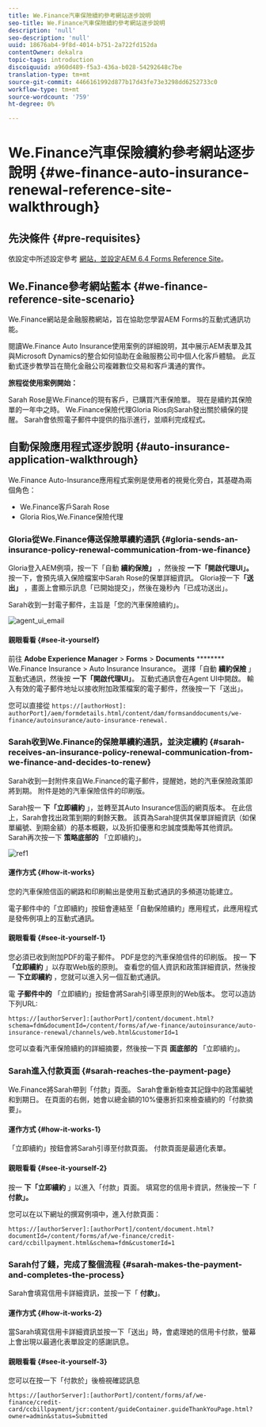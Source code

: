 ```yaml
---
title: We.Finance汽車保險續約參考網站逐步說明
seo-title: We.Finance汽車保險續約參考網站逐步說明
description: 'null'
seo-description: 'null'
uuid: 18676ab4-9f8d-4014-b751-2a722fd152da
contentOwner: dekalra
topic-tags: introduction
discoiquuid: a960d489-f5a3-436a-b028-54292648c7be
translation-type: tm+mt
source-git-commit: 4466161992d877b17d43fe73e3298dd6252733c0
workflow-type: tm+mt
source-wordcount: '759'
ht-degree: 0%

---
```



# We.Finance汽車保險續約參考網站逐步說明 {#we-finance-auto-insurance-renewal-reference-site-walkthrough}

## 先決條件 {#pre-requisites}

依設定中所述設定參考 [網站，並設定AEM 6.4 Forms Reference Site](/help/forms/using/setup-reference-sites.md)。

## We.Finance參考網站藍本  {#we-finance-reference-site-scenario}

We.Finance網站是金融服務網站，旨在協助您學習AEM Forms的互動式通訊功能。

閱讀We.Finance Auto Insurance使用案例的詳細說明，其中展示AEM表單及其與Microsoft Dynamics的整合如何協助在金融服務公司中個人化客戶體驗。 此互動式逐步教學旨在簡化金融公司複雜數位交易和客戶溝通的實作。

**旅程從使用案例開始：**

Sarah Rose是We.Finance的現有客戶，已購買汽車保險單。 現在是續約其保險單的一年中之時。 We.Finance保險代理Gloria Rios向Sarah發出關於續保的提醒。 Sarah會依照電子郵件中提供的指示進行，並順利完成程式。

## 自動保險應用程式逐步說明 {#auto-insurance-application-walkthrough}

We.Finance Auto-Insurance應用程式案例是使用者的視覺化旁白，其基礎為兩個角色：

* We.Finance客戶Sarah Rose
* Gloria Rios,We.Finance保險代理

### Gloria從We.Finance傳送保險單續約通訊 {#gloria-sends-an-insurance-policy-renewal-communication-from-we-finance}

Gloria登入AEM例項，按一下「自動 **續約保險」** ，然後按 **一下「開啟代理UI」。**&#x200B;按一下，會預先填入保險檔案中Sarah Rose的保單詳細資訊。 Gloria按一下&#x200B;**「送出」** ，畫面上會顯示訊息「已開始提交」，然後在幾秒內「已成功送出」。

Sarah收到一封電子郵件，主旨是「您的汽車保險續約」。

![agent_ui_email](assets/agent_ui_email.png)

#### 親眼看看 {#see-it-yourself}

前往 **Adobe Experience Manager** > **Forms** > **Documents** ******** We.Finance Insurance > Auto Insurance Insurance。 選擇「自動 **續約保險** 」互動式通訊，然後按 **一下「開啟代理UI」**。 互動式通訊會在Agent UI中開啟。 輸入有效的電子郵件地址以接收附加政策檔案的電子郵件，然後按一下「送出」。

您可以直接從 `https://[authorHost]: authorPort]/aem/formdetails.html/content/dam/formsanddocuments/we-finance/autoinsurance/auto-insurance-renewal.`

### Sarah收到We.Finance的保險單續約通訊，並決定續約 {#sarah-receives-an-insurance-policy-renewal-communication-from-we-finance-and-decides-to-renew}

Sarah收到一封附件來自We.Finance的電子郵件，提醒她，她的汽車保險政策即將到期。 附件是她的汽車保險信件的印刷版。

Sarah按一 **下「立即續約** 」，並轉至其Auto Insurance信函的網頁版本。 在此信上，Sarah會找出政策到期的剩餘天數。 該頁為Sarah提供其保單詳細資訊（如保單編號、到期金額）的基本概觀，以及折扣優惠和忠誠度獎勵等其他資訊。 Sarah再次按一下 **策略底部的** 「立即續約」。

![ref1](assets/ref1.png)

#### 運作方式 {#how-it-works}

您的汽車保險信函的網路和印刷輸出是使用互動式通訊的多頻道功能建立。

電子郵件中的「立即續約」按鈕會連結至「自動保險續約」應用程式，此應用程式是發佈例項上的互動式通訊。

#### 親眼看看 {#see-it-yourself-1}

您必須已收到附加PDF的電子郵件。 PDF是您的汽車保險信件的印刷版。 按一 **下「立即續約** 」以存取Web版的原則。 查看您的個人資訊和政策詳細資訊，然後按一 **下立即續約** ，您就可以進入另一個互動式通訊。

電 **子郵件中的** 「立即續約」按鈕會將Sarah引導至原則的Web版本。 您可以造訪下列URL:

`https://[authorServer]:[authorPort]/content/document.html?schema=fdm&documentId=/content/forms/af/we-finance/autoinsurance/auto-insurance-renewal/channels/web.html&customerId=1`

您可以查看汽車保險續約的詳細摘要，然後按一下頁 **面底部的** 「立即續約」。

### Sarah進入付款頁面 {#sarah-reaches-the-payment-page}

We.Finance將Sarah帶到「付款」頁面。 Sarah會重新檢查其記錄中的政策編號和到期日。 在頁面的右側，她會以總金額的10%優惠折扣來檢查續約的「付款摘要」。

#### 運作方式 {#how-it-works-1}

「立即續約」按鈕會將Sarah引導至付款頁面。 付款頁面是最適化表單。

#### 親眼看看 {#see-it-yourself-2}

按一 **下「立即續約** 」以進入「付款」頁面。 填寫您的信用卡資訊，然後按一下「 **付款」。**

您可以在以下網址的撰寫例項中，進入付款頁面：

`https://[authorServer]:[authorPort]/content/document.html?documentId=/content/forms/af/we-finance/credit-card/ccbillpayment.html&schema=fdm&customerId=1`

### Sarah付了錢，完成了整個流程 {#sarah-makes-the-payment-and-completes-the-process}

Sarah會填寫信用卡詳細資訊，並按一下「 **付款」**。

#### 運作方式 {#how-it-works-2}

當Sarah填寫信用卡詳細資訊並按一下「送出」時，會處理她的信用卡付款，螢幕上會出現以最適化表單設定的感謝訊息。

#### 親眼看看 {#see-it-yourself-3}

您可以在按一下「付款於」後檢視確認訊息

`https://[authorServer]:[authorPort]/content/forms/af/we-finance/credit-card/ccbillpayment/jcr:content/guideContainer.guideThankYouPage.html?owner=admin&status=Submitted`
